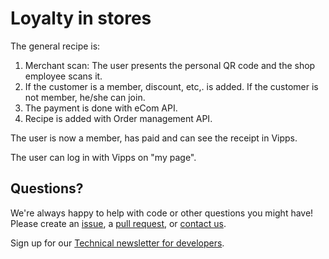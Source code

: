 <!-- START_METADATA
---
title: Loyalty in stores
sidebar_position: 1
---
END_METADATA -->

# Loyalty in stores

The general recipe is:

1. Merchant scan: The user presents the personal QR code and the shop
   employee scans it.
2. If the customer is a member, discount, etc,. is added.
   If the customer is not  member, he/she can join.
3. The payment is done with eCom API.
4. Recipe is added with Order management API.

The user is now a member, has paid and can see the receipt in Vipps.

The user can log in with Vipps on "my page".

## Questions?

We're always happy to help with code or other questions you might have!
Please create an [issue](https://github.com/vippsas/vipps-developers/issues),
a [pull request](https://github.com/vippsas/vipps-developers/pulls),
or [contact us](contact.md).

Sign up for our [Technical newsletter for developers](newsletters/README.md).
